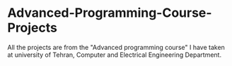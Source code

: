 # Advanced-Programming-Course-Projects
All the projects are from the "Advanced programming course" I have taken at university of Tehran, Computer and Electrical Engineering Department.
